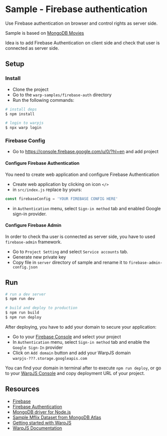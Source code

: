 # Sample - Firebase authentication

Use Firebase authentication on browser and control rights as server side.

Sample is based on [MongoDB Movies](../mongodb-movies)

Idea is to add Firebase Authentication on client side and check that user is connected as server side.

## Setup

### Install

- Clone the project
- Go to the `warp-samples/firebase-auth` directory
- Run the following commands:

```bash
# install deps
$ npm install

# login to warpjs
$ npx warp login
```

### Firebase Config

- Go to https://console.firebase.google.com/u/0/?hl=en and add project

#### Configure Firebase Authentication

You need to create web application and configure Firebase Authentication

- Create web application by clicking on icon `</>`
- in `src/index.js` replace by yours:

```js
const firebaseConfig = 'YOUR FIREBASE CONFIG HERE'
```

- in `Authentication` menu, select `Sign-in method` tab and enabled Google sign-in provider.

#### Configure Firebase Admin

In order to check tha user is connected as server side, you have to used `firebase-admin` framework.

- Go to `Project Setting` and select `Service accounts` tab.
- Generate new private key
- Copy file in `server` directory of sample and rename it to `firebase-admin-config.json`

## Run

```bash
# run a dev server
$ npm run dev

# build and deploy to production
$ npm run build
$ npm run deploy
```

After deploying, you have to add your domain to secure your application:

- Go to your [Firebase Console](https://console.firebase.google.com/) and select your project
- In `Authentication` menu, select `Sign-in method` tab and enable the `Google Sign-In` provider
- Click on `Add domain` button and add your WarpJS domain `warpjs-???.storage.googleapis.com`

You can find your domain in terminal after to execute `npm run deploy`, or go to your
[WarpJS Console](https://starbase.warpjs.com) and copy deployment URL of your project.

## Resources

- [Firebase](https://firebase.google.com/?hl=fr)
- [Firebase Authentication](https://firebase.google.com/products/auth)
- [MongoDB driver for Node.js](https://www.npmjs.com/package/mongodb)
- [Sample Mflix Dataset from MongoDB Atlas](https://docs.atlas.mongodb.com/sample-data/sample-mflix/)
- [Getting started with WarpJS](https://warpjs.dev/docs/getting-started)
- [WarpJS Documentation](https://warpjs.dev)
